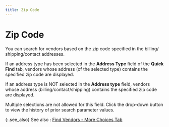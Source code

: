 ```yaml
---
title: Zip Code
---
```


# Zip Code


You can search for vendors based on the zip code specified in the billing/  shipping/contact addresses.


If an address type has been selected in the **Address 
 Type** field of the **Quick Find**  tab, vendors whose address (of the selected type) contains the specified  zip code are displayed.


If an address type is NOT selected in the **Address type** field, vendors whose address (billing/contact/shipping)  contains the specified zip code are displayed.


Multiple selections are not allowed for this field. Click the drop-down  button to view the history of prior search parameter values.


{:.see_also}
See also
: [Find  Vendors - More Choices Tab]({{site.mv_baseurl}}/finding-vendors/create-new-filters/find_vendors_more_choices_tab_find_vendors_step_by_step.html)
